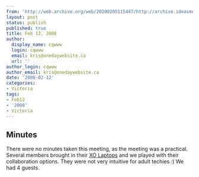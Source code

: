 ```yaml
---
from: 'http://web.archive.org/web/20200205115447/http://archive.ideasmeetings.org/wiki/Feb12,2008'
layout: post
status: publish
published: true
title: Feb 12, 2008
author:
  display_name: cqwww
  login: cqwww
  email: kris@onedaywebsite.ca
  url: ''
author_login: cqwww
author_email: kris@onedaywebsite.ca
date: '2008-02-12'
categories:
- Victoria
tags:
- Feb12
- '2008'
- Victoria
---
```


## Minutes

There were no minutes taken this meeting, as the meeting was a practical.
Several members brought in their [XO
Laptops](http://www.laptop.org/) and
we played with their collaboration options. They were not very intuitive for
adult techies :) We had 4 guests.
